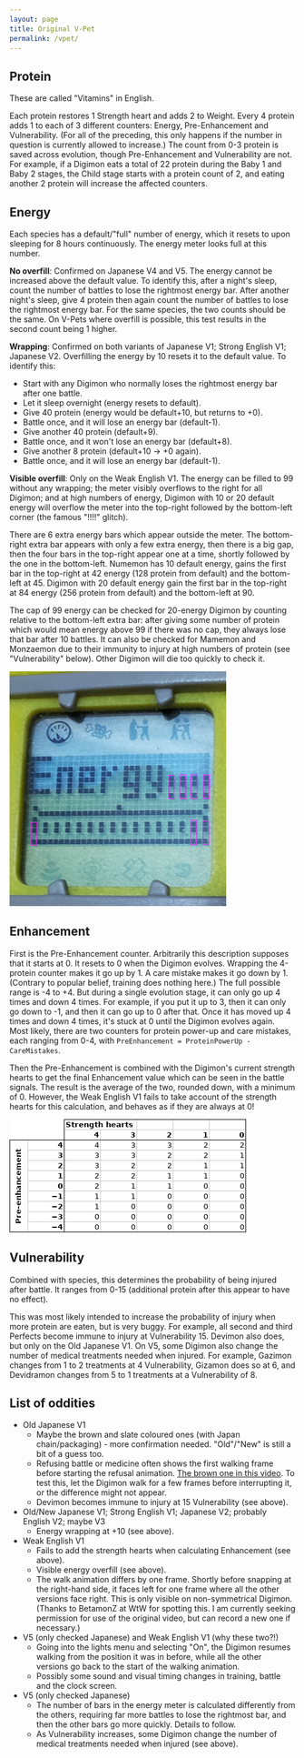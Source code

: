 ```yaml
---
layout: page
title: Original V-Pet
permalink: /vpet/
---
```


## Protein

These are called "Vitamins" in English.

Each protein restores 1 Strength heart and adds 2 to Weight. Every 4 protein adds 1 to each of 3 different counters: Energy, Pre-Enhancement and Vulnerability. (For all of the preceding, this only happens if the number in question is currently allowed to increase.) The count from 0-3 protein is saved across evolution, though Pre-Enhancement and Vulnerability are not. For example, if a Digimon eats a total of 22 protein during the Baby 1 and Baby 2 stages, the Child stage starts with a protein count of 2, and eating another 2 protein will increase the affected counters.

## Energy

Each species has a default/"full" number of energy, which it resets to upon sleeping for 8 hours continuously. The energy meter looks full at this number.

**No overfill**: Confirmed on Japanese V4 and V5. The energy cannot be increased above the default value. To identify this, after a night's sleep, count the number of battles to lose the rightmost energy bar. After another night's sleep, give 4 protein then again count the number of battles to lose the rightmost energy bar. For the same species, the two counts should be the same. On V-Pets where overfill is possible, this test results in the second count being 1 higher.

**Wrapping**: Confirmed on both variants of Japanese V1; Strong English V1; Japanese V2. Overfilling the energy by 10 resets it to the default value. To identify this: 

* Start with any Digimon who normally loses the rightmost energy bar after one battle.
* Let it sleep overnight (energy resets to default).
* Give 40 protein (energy would be default+10, but returns to +0).
* Battle once, and it will lose an energy bar (default-1).
* Give another 40 protein (default+9).
* Battle once, and it won't lose an energy bar (default+8).
* Give another 8 protein (default+10 -> +0 again).
* Battle once, and it will lose an energy bar (default-1).

**Visible overfill**: Only on the Weak English V1. The energy can be filled to 99 without any wrapping; the meter visibly overflows to the right for all Digimon; and at high numbers of energy, Digimon with 10 or 20 default energy will overflow the meter into the top-right followed by the bottom-left corner (the famous "!!!!" glitch).

There are 6 extra energy bars which appear outside the meter. The bottom-right extra bar appears with only a few extra energy, then there is a big gap, then the four bars in the top-right appear one at a time, shortly followed by the one in the bottom-left. Numemon has 10 default energy, gains the first bar in the top-right at 42 energy (128 protein from default) and the bottom-left at 45. Digimon with 20 default energy gain the first bar in the top-right at 84 energy (256 protein from default) and the bottom-left at 90. 

The cap of 99 energy can be checked for 20-energy Digimon by counting relative to the bottom-left extra bar: after giving some number of protein which would mean energy above 99 if there was no cap, they always lose that bar after 10 battles. It can also be checked for Mamemon and Monzaemon due to their immunity to injury at high numbers of protein (see "Vulnerability" below). Other Digimon will die too quickly to check it.

![Energy glitch](/images/vpet_energy_glitch.png)

## Enhancement

First is the Pre-Enhancement counter. Arbitrarily this description supposes that it starts at 0. It resets to 0 when the Digimon evolves. Wrapping the 4-protein counter makes it go up by 1. A care mistake makes it go down by 1. (Contrary to popular belief, training does nothing here.) The full possible range is -4 to +4. But during a single evolution stage, it can only go up 4 times and down 4 times. For example, if you put it up to 3, then it can only go down to -1, and then it can go up to 0 after that. Once it has moved up 4 times and down 4 times, it's stuck at 0 until the Digimon evolves again. Most likely, there are two counters for protein power-up and care mistakes, each ranging from 0-4, with `PreEnhancement = ProteinPowerUp - CareMistakes`.

Then the Pre-Enhancement is combined with the Digimon's current strength hearts to get the final Enhancement value which can be seen in the battle signals. The result is the average of the two, rounded down, with a minimum of 0. However, the Weak English V1 fails to take account of the strength hearts for this calculation, and behaves as if they are always at 0!

![Enhancement result table](/images/vpet_enhancement_table.png)

## Vulnerability

Combined with species, this determines the probability of being injured after battle. It ranges from 0-15 (additional protein after this appear to have no effect).

This was most likely intended to increase the probability of injury when more protein are eaten, but is very buggy. For example, all second and third Perfects become immune to injury at Vulnerability 15. Devimon also does, but only on the Old Japanese V1. On V5, some Digimon also change the number of medical treatments needed when injured. For example, Gazimon changes from 1 to 2 treatments at 4 Vulnerability, Gizamon does so at 6, and Devidramon changes from 5 to 1 treatments at a Vulnerability of 8.

## List of oddities

* Old Japanese V1
  * Maybe the brown and slate coloured ones (with Japan chain/packaging) - more confirmation needed. "Old"/"New" is still a bit of a guess too.
  * Refusing battle or medicine often shows the first walking frame before starting the refusal animation. [The brown one in this video](https://drive.google.com/file/d/0B-WY-Md6XwaxTDYzaU5SbmFwLTQ/view?usp=sharing). To test this, let the Digimon walk for a few frames before interrupting it, or the difference might not appear.
  * Devimon becomes immune to injury at 15 Vulnerability (see above).
* Old/New Japanese V1; Strong English V1; Japanese V2; probably English V2; maybe V3
  * Energy wrapping at +10 (see above).
* Weak English V1
  * Fails to add the strength hearts when calculating Enhancement (see above).
  * Visible energy overfill (see above).
  * The walk animation differs by one frame. Shortly before snapping at the right-hand side, it faces left for one frame where all the other versions face right. This is only visible on non-symmetrical Digimon. (Thanks to BetamonZ at WtW for spotting this. I am currently seeking permission for use of the original video, but can record a new one if necessary.)
* V5 (only checked Japanese) and Weak English V1 (why these two?!)
  * Going into the lights menu and selecting "On", the Digimon resumes walking from the position it was in before, while all the other versions go back to the start of the walking animation.
  * Possibly some sound and visual timing changes in training, battle and the clock screen.
* V5 (only checked Japanese)
  * The number of bars in the energy meter is calculated differently from the others, requiring far more battles to lose the rightmost bar, and then the other bars go more quickly. Details to follow.
  * As Vulnerability increases, some Digimon change the number of medical treatments needed when injured (see above).

